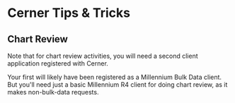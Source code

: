 <!-- Target audience: engineer familiar with the project, helpful direct tone -->

# Cerner Tips & Tricks

## Chart Review

Note that for chart review activities, you will need a second client application registered with Cerner.

Your first will likely have been registered as a Millennium Bulk Data client.
But you'll need just a basic Millennium R4 client for doing chart review, as it makes non-bulk-data requests.

